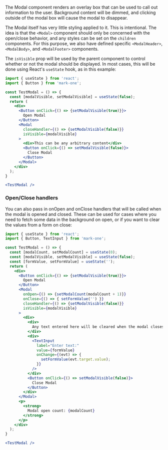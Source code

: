 The Modal component renders an overlay box that can be used to call out information to the user. Background content will be dimmed, and clicking outside of the modal box will cause the modal to disappear.

The Modal itself has very little styling applied to it. This is intentional. The idea is that the `<Modal>` component should only be concerned with the open/close behavior, and any styles can be set on the `children` components. For this purpose, we also have defined specific `<ModalHeader>`, `<ModalBody>`, and `<ModalFooter>` components.

The `isVisible` prop will be used by the parent component to control whether or not the modal should be displayed. In most cases, this will be done using React's `useState` hook, as in this example:

```jsx
import { useState } from 'react';
import { Button } from 'mark-one';

const TestModal = () => {
  const [modalVisible, setModalVisible] = useState(false);
  return (
    <div>
      <Button onClick={() => {setModalVisible(true)}}>
        Open Modal
      </Button>
      <Modal
        closeHandler={() => {setModalVisible(false)}}
        isVisible={modalVisible}
      >
        <div>This can be any arbitrary content</div>
        <Button onClick={() => setModalVisible(false)}>
          Close Modal
        </Button>
      </Modal>
    </div>
  );
}

<TestModal />
```

### Open/Close handlers

You can also pass in onOpen and onClose handlers that will be called when the modal is opened and closed. These can be used for cases where you need to fetch some data in the background on open, or if you want to clear the values from a form on close:

```jsx
import { useState } from 'react';
import { Button, TextInput } from 'mark-one';

const TestModal = () => {
  const [modalCount, setModalCount] = useState(0);
  const [modalVisible, setModalVisible] = useState(false);
  const [formValue, setFormValue] = useState('');
  return (
    <div>
      <Button onClick={() => {setModalVisible(true)}}>
        Open Modal
      </Button>
      <Modal
        onOpen={() => {setModalCount(modalCount + 1)}}
        onClose={() => { setFormValue('') }}
        closeHandler={() => {setModalVisible(false)}}
        isVisible={modalVisible}
      >
        <div>
          <div>
            Any text entered here will be cleared when the modal closes
          </div>
          <div>
            <TextInput 
              label="Enter text:"
              value={formValue}
              onChange={(evt) => {
                setFormValue(evt.target.value); 
              }} 
            />
          </div>
          <Button onClick={() => setModalVisible(false)}>
            Close Modal
          </Button>
        </div>
      </Modal>
      <p>
        <strong>
          Modal open count: {modalCount}
        </strong>
      </p>
    </div>
  );
}

<TestModal />
```

